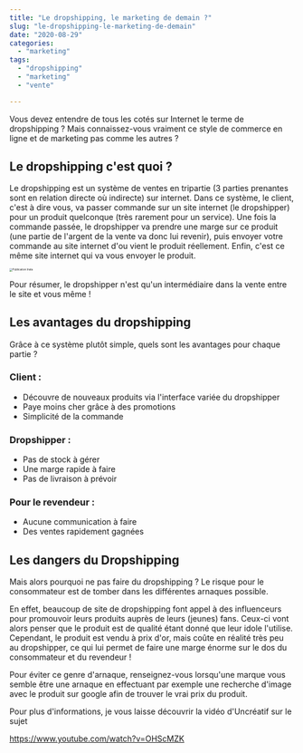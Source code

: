```yaml
---
title: "Le dropshipping, le marketing de demain ?"
slug: "le-dropshipping-le-marketing-de-demain"
date: "2020-08-29"
categories: 
  - "marketing"
tags: 
  - "dropshipping"
  - "marketing"
  - "vente"

---
```


Vous devez entendre de tous les cotés sur Internet le terme de dropshipping ? Mais connaissez-vous vraiment ce style de commerce en ligne et de marketing pas comme les autres ?

## Le dropshipping c'est quoi ?

Le dropshipping est un système de ventes en tripartie (3 parties prenantes sont en relation directe où indirecte) sur internet. Dans ce système, le client, c'est à dire vous, va passer commande sur un site internet (le dropshipper) pour un produit quelconque (très rarement pour un service). Une fois la commande passée, le dropshipper va prendre une marge sur ce produit (une partie de l'argent de la vente va donc lui revenir), puis envoyer votre commande au site internet d'ou vient le produit réellement. Enfin, c'est ce même site internet qui va vous envoyer le produit.

<img src="/Users/elouansanchez/Desktop/Publication Insta.png" alt="Publication Insta" style="zoom:33%;" />

Pour résumer, le dropshipper n'est qu'un intermédiaire dans la vente entre le site et vous même !

## Les avantages du dropshipping

Grâce à ce système plutôt simple, quels sont les avantages pour chaque partie ?

### Client :

- Découvre de nouveaux produits via l'interface variée du dropshipper
- Paye moins cher grâce à des promotions
- Simplicité de la commande

### Dropshipper :

- Pas de stock à gérer
- Une marge rapide à faire
- Pas de livraison à prévoir

### Pour le revendeur :

- Aucune communication à faire
- Des ventes rapidement gagnées

## Les dangers du Dropshipping

Mais alors pourquoi ne pas faire du dropshipping ? Le risque pour le consommateur est de tomber dans les différentes arnaques possible.

En effet, beaucoup de site de dropshipping font appel à des influenceurs pour promouvoir leurs produits auprès de leurs (jeunes) fans. Ceux-ci vont alors penser que le produit est de qualité étant donné que leur idole l'utilise. Cependant, le produit est vendu à prix d'or, mais coûte en réalité très peu au dropshipper, ce qui lui permet de faire une marge énorme sur le dos du consommateur et du revendeur !

Pour éviter ce genre d'arnaque, renseignez-vous lorsqu'une marque vous semble être une arnaque en effectuant par exemple une recherche d'image avec le produit sur google afin de trouver le vrai prix du produit.

Pour plus d'informations, je vous laisse découvrir la vidéo d'Uncréatif sur le sujet

https://www.youtube.com/watch?v=OHScMZK
